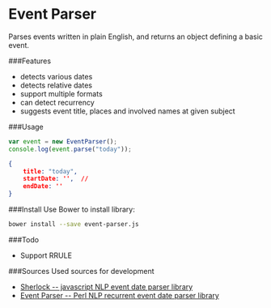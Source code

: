 Event Parser
========

Рarses events written in plain English, and returns an object defining a basic event.

###Features
* detects various dates
* detects relative dates
* support multiple formats
* can detect recurrency
* suggests event title, places and involved names at given subject



###Usage


```javascript
var event = new EventParser();
console.log(event.parse("today"));
```

```json
{
	title: "today",
	startDate: '',  //
	endDate: ''
}
````

###Install
Use Bower to install library:
```sh
bower install --save event-parser.js
```

###Todo
* Support RRULE

###Sources
Used sources for development

* [Sherlock -- javascript NLP event date parser library](https://github.com/neilgupta/Sherlock/)
* [Event Parser -- Perl NLP recurrent event date parser library](https://github.com/kvh/recurrent/blob/master/src/recurrent/event_parser.py)